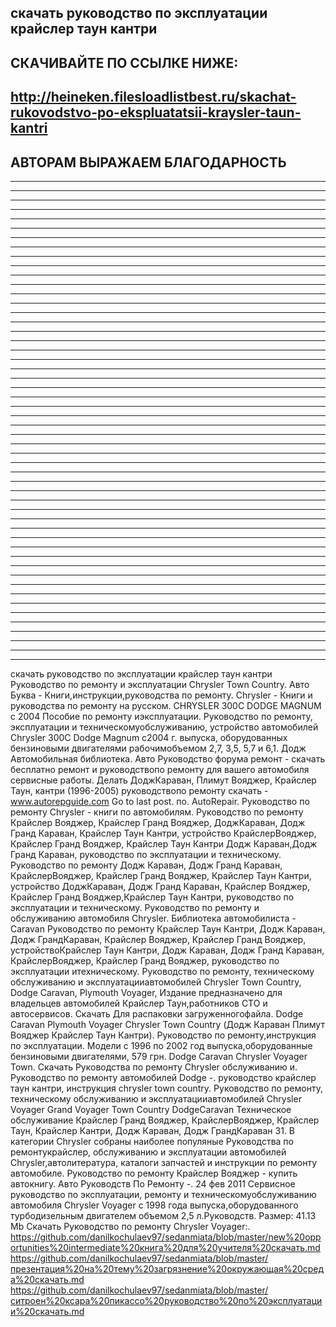 скачать руководство по эксплуатации крайслер таун кантри
--------------------------------------------------
СКАЧИВАЙТЕ ПО ССЫЛКЕ НИЖЕ:
--------------------------------------------------
http://heineken.filesloadlistbest.ru/skachat-rukovodstvo-po-ekspluatatsii-kraysler-taun-kantri
--------------------------------------------------
АВТОРАМ ВЫРАЖАЕМ БЛАГОДАРНОСТЬ
--------------------------------------------------
--------------------------------------------------
--------------------------------------------------
--------------------------------------------------
--------------------------------------------------
--------------------------------------------------
--------------------------------------------------
--------------------------------------------------
--------------------------------------------------
--------------------------------------------------
--------------------------------------------------
--------------------------------------------------
--------------------------------------------------
--------------------------------------------------
--------------------------------------------------
--------------------------------------------------
--------------------------------------------------
--------------------------------------------------
--------------------------------------------------
--------------------------------------------------
--------------------------------------------------
--------------------------------------------------
--------------------------------------------------
--------------------------------------------------
--------------------------------------------------
--------------------------------------------------
--------------------------------------------------
--------------------------------------------------
--------------------------------------------------
--------------------------------------------------
--------------------------------------------------
--------------------------------------------------
--------------------------------------------------
--------------------------------------------------
--------------------------------------------------
--------------------------------------------------
--------------------------------------------------
--------------------------------------------------
--------------------------------------------------
--------------------------------------------------
--------------------------------------------------
--------------------------------------------------
--------------------------------------------------
--------------------------------------------------
--------------------------------------------------
--------------------------------------------------
--------------------------------------------------
--------------------------------------------------
--------------------------------------------------
--------------------------------------------------
--------------------------------------------------
--------------------------------------------------
--------------------------------------------------
скачать руководство по эксплуатации крайслер таун кантри Руководство по ремонту и эксплуатации Chrysler Town  Country. Авто Буква - Книги,инструкции,руководства по ремонту. Chrysler - Книги и руководства по ремонту на русском. CHRYSLER 300C  DODGE MAGNUM с 2004 Пособие по ремонту иэксплуатации. Руководство по ремонту, эксплуатации и техническомуобслуживанию, устройство автомобилей Chrysler 300C  Dodge Magnum с2004 г. выпуска, оборудованных бензиновыми двигателями рабочимобъемом 2,7, 3,5, 5,7 и 6,1. Додж  Автомобильная библиотека. Авто Руководство форума ремонт - скачать бесплатно ремонт и руководствопо ремонту для вашего автомобиля сервисные работы. Делать  ДоджКараван, Плимут Вояджер, Крайслер Таун, кантри (1996-2005) руководствопо ремонту скачать - www.autorepguide.com  Go to last post. по. AutoRepair. Руководство по ремонту Chrysler - книги по автомобилям. Руководство по ремонту Крайслер Вояджер, Крайслер Гранд Вояджер, ДоджКараван, Додж Гранд Караван, Крайслер Таун Кантри, устройство КрайслерВояджер, Крайслер Гранд Вояджер, Крайслер Таун Кантри Додж Караван,Додж Гранд Караван, руководство по эксплуатации и техническому. Руководство по ремонту Додж Караван, Додж Гранд Караван, КрайслерВояджер, Крайслер Гранд Вояджер, Крайслер Таун Кантри, устройство ДоджКараван, Додж Гранд Караван, Крайслер Вояджер, Крайслер Гранд Вояджер,Крайслер Таун Кантри, руководство по эксплуатации и техническому. Руководство по ремонту и обслуживанию автомобиля Chrysler. Библиотека автомобилиста - Caravan
Руководство по ремонту Крайслер Таун Кантри, Додж Караван, Додж ГрандКараван, Крайслер Вояджер, Крайслер Гранд Вояджер, устройствоКрайслер Таун Кантри, Додж Караван, Додж Гранд Караван, КрайслерВояджер, Крайслер Гранд Вояджер, руководство по эксплуатации итехническому. Руководство по ремонту, техническому обслуживанию и эксплуатацииавтомобилей Chrysler Town  Country, Dodge Caravan, Plymouth Voyager, Издание предназначено для владельцев автомобилей Крайслер Таун,работников СТО и автосервисов. Скачать Для распаковки загруженногофайла. Dodge Caravan  Plymouth Voyager  Chrysler Town  Country (Додж Караван Плимут Вояджер  Крайслер Таун  Кантри). Руководство по ремонту,инструкция по эксплуатации. Модели с 1996 по 2002 год выпуска,оборудованные бензиновыми двигателями, 579 грн. Dodge Caravan Chrysler Voyager  Town. Скачать Руководства по ремонту Chrysler обслуживанию и. Руководство по ремонту автомобилей Dodge -. руководство крайслер таун  кантри, инструкция chrysler town  country. Руководство по ремонту, техническому обслуживанию и эксплуатацииавтомобилей Chrysler Voyager  Grand Voyager  Town  Country  DodgeCaravan  Техническое обслуживание Крайслер Гранд Вояджер, КрайслерВояджер, Крайслер Таун, Крайслер Кантри, Додж Караван, Додж ГрандКараван 31. В категории Chrysler собраны наиболее популяные Руководства по ремонтукрайслер, обслуживанию и эксплуатации автомобилей Chrysler,автолитература, каталоги запчастей и инструкции по ремонту автомобиле. Руководство по ремонту Крайслер Вояджер - купить автокнигу. Авто Руководств По Ремонту -. 24 фев 2011  Сервисное руководство по эксплуатации, ремонту и техническомуобслуживанию автомобиля Chrysler Voyager с 1998 года выпуска,оборудованного турбодизельным двигателем объемом 2,5 л.Руководств. Размер: 41.13 Mb Скачать Руководство по ремонту Chrysler Voyager:.
https://github.com/danilkochulaev97/sedanmiata/blob/master/new%20opportunities%20intermediate%20книга%20для%20учителя%20скачать.md
https://github.com/danilkochulaev97/sedanmiata/blob/master/презентация%20на%20тему%20загрязнение%20окружающая%20среда%20скачать.md
https://github.com/danilkochulaev97/sedanmiata/blob/master/ситроен%20ксара%20пикассо%20руководство%20по%20эксплуатации%20скачать.md